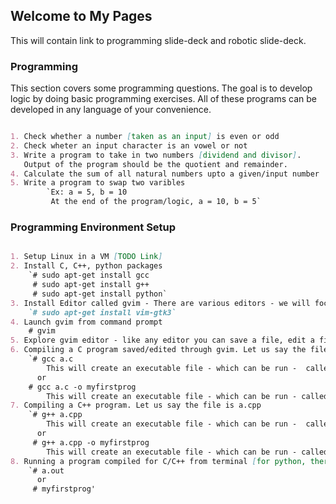 ## Welcome to My Pages

This will contain link to programming slide-deck and robotic slide-deck.

### Programming

This section covers some programming questions. The goal is to develop logic by doing basic programming exercises. All of these programs can be developed in any language of your convenience.

```markdown

1. Check whether a number [taken as an input] is even or odd 
2. Check wheter an input character is an vowel or not 
3. Write a program to take in two numbers [dividend and divisor]. 
   Output of the program should be the quotient and remainder.
4. Calculate the sum of all natural numbers upto a given/input number 
5. Write a program to swap two varibles 
        `Ex: a = 5, b = 10
         At the end of the program/logic, a = 10, b = 5`

```

### Programming Environment Setup

```markdown

1. Setup Linux in a VM [TODO Link]
2. Install C, C++, python packages
    `# sudo apt-get install gcc
     # sudo apt-get install g++
     # sudo apt-get install python`
3. Install Editor called gvim - There are various editors - we will focus on vim/gvim
    `# sudo apt-get install vim-gtk3`
4. Launch gvim from command prompt
    # gvim
5. Explore gvim editor - like any editor you can save a file, edit a file etc.
6. Compiling a C program saved/edited through gvim. Let us say the file is a.c
    `# gcc a.c
        This will create an executable file - which can be run -  called a.out 
      or
    # gcc a.c -o myfirstprog
        This will create an executable file - which can be run - called myfirstprog`
7. Compiling a C++ program. Let us say the file is a.cpp
    `# g++ a.cpp
        This will create an executable file - which can be run -  called a.out 
      or
     # g++ a.cpp -o myfirstprog
        This will create an executable file - which can be run - called myfirstprog`
8. Running a program compiled for C/C++ from terminal [for python, there is no step of compilation]
    `# a.out 
      or 
     # myfirstprog'

```


